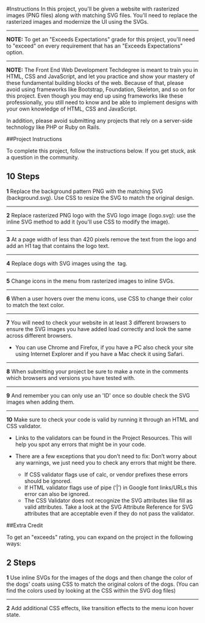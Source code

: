#Instructions
In this project, you'll be given a website with rasterized images (PNG files) along with matching SVG files. You'll need to replace the rasterized images and modernize the UI using the SVGs.


----------


**NOTE:** To get an "Exceeds Expectations" grade for this project, you'll need to "exceed" on every requirement that has an "Exceeds Expectations" option.


----------


**NOTE:** The Front End Web Development Techdegree is meant to train you in HTML, CSS and JavaScript, and let you practice and show your mastery of these fundamental building blocks of the web. Because of that, please avoid using frameworks like Bootstrap, Foundation, Skeleton, and so on for this project. Even though you may end up using frameworks like these professionally, you still need to know and be able to implement designs with your own knowledge of HTML, CSS and JavaScript.

In addition, please avoid submitting any projects that rely on a server-side technology like PHP or Ruby on Rails.

##Project Instructions

To complete this project, follow the instructions below. If you get stuck, ask a question in the community.



**10 Steps**
--------
**1**
Replace the background pattern PNG with the matching SVG (background.svg). Use CSS to resize the SVG to match the original design.

----------

**2**
Replace rasterized PNG logo with the SVG logo image (logo.svg): use the inline SVG method to add it (you'll use CSS to modify the image).
________________________

**3**
At a page width of less than 420 pixels remove the text from the logo and add an H1 tag that contains the logo text.
________
**4**
Replace dogs with SVG images using the <img> tag.
_____________
**5**
Change icons in the menu from rasterized images to inline SVGs.
_______
**6**
When a user hovers over the menu icons, use CSS to change their color to match the text color.
________
**7**
You will need to check your website in at least 3 different browsers to ensure the SVG images you have added load correctly and look the same across different browsers.

+ You can use Chrome and Firefox, if you have a PC also check your site using Internet Explorer and if you have a Mac check it using Safari.

______
**8**
When submitting your project be sure to make a note in the comments which browsers and versions you have tested with.
______
**9**
And remember you can only use an 'ID' once so double check the SVG images when adding them.
______
**10**
Make sure to check your code is valid by running it through an HTML and CSS validator.

+ Links to the validators can be found in the Project Resources. This will help you spot any errors that might be in your code.

+ There are a few exceptions that you don’t need to fix:
Don’t worry about any warnings, we just need you to check any errors that might be there.
	+ If CSS validator flags use of calc, or vendor prefixes these errors should be ignored.
	+ If HTML validator flags use of pipe (‘|’) in Google font links/URLs this error can also be ignored.
	+ The CSS Validator does not recognize the SVG attributes like fill as valid attributes. Take a look at the SVG Attribute Reference for SVG attributes that are acceptable even if they do not pass the validator.

##Extra Credit

To get an "exceeds" rating, you can expand on the project in the following ways:

**2 Steps**
------

**1**
Use inline SVGs for the images of the dogs and then change the color of the dogs' coats using CSS to match the original colors of the dogs. (You can find the colors used by looking at the CSS within the SVG dog files)
_______
**2**
Add additional CSS effects, like transition effects to the menu icon hover state.
